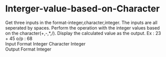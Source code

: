 # Interger-value-based-on-Character
Get three inputs in the format-integer,character,integer. The inputs are all seperated by spaces. Perform the operation with the integer values based on the character(+,-,*,/). Display the calculated value as the output. 
Ex : 23 + 45 o/p : 68  
Input Format 
  Integer Character Integer  
Output Format 
  Integer
